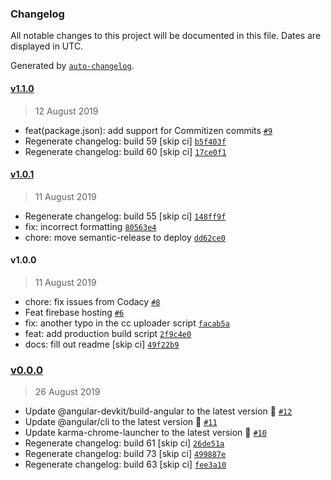### Changelog

All notable changes to this project will be documented in this file. Dates are displayed in UTC.

Generated by [`auto-changelog`](https://github.com/CookPete/auto-changelog).

#### [v1.1.0](https://github.com/codemastermick/ng-devops/compare/v1.0.1...v1.1.0)

> 12 August 2019

- feat(package.json): add support for Commitizen commits [`#9`](https://github.com/codemastermick/ng-devops/pull/9)
- Regenerate changelog: build 59 [skip ci] [`b5f403f`](https://github.com/codemastermick/ng-devops/commit/b5f403f3dd32a420aeca066696f3d7e814b83e9b)
- Regenerate changelog: build 60 [skip ci] [`17ce0f1`](https://github.com/codemastermick/ng-devops/commit/17ce0f12b714eeff715db843e2893750f74d3a0c)

#### [v1.0.1](https://github.com/codemastermick/ng-devops/compare/v1.0.0...v1.0.1)

> 11 August 2019

- Regenerate changelog: build 55 [skip ci] [`148ff9f`](https://github.com/codemastermick/ng-devops/commit/148ff9f59af5fc7605666bdc25bfb563cf409128)
- fix: incorrect formatting [`80563e4`](https://github.com/codemastermick/ng-devops/commit/80563e443b2a4269849c41a4df0408df1ecda6ca)
- chore: move semantic-release to deploy [`dd62ce0`](https://github.com/codemastermick/ng-devops/commit/dd62ce07fd63827c353419b6319212bc9d4187f6)

#### v1.0.0

> 11 August 2019

- chore: fix issues from Codacy [`#8`](https://github.com/codemastermick/ng-devops/pull/8)
- Feat firebase hosting [`#6`](https://github.com/codemastermick/ng-devops/pull/6)
- fix: another typo in the cc uploader script [`facab5a`](https://github.com/codemastermick/ng-devops/commit/facab5a826b828302e301eb451c281a5ee70d075)
- feat: add production build script [`2f9c4e0`](https://github.com/codemastermick/ng-devops/commit/2f9c4e05f465718746517576daf494f5bce61879)
- docs: fill out readme [skip ci] [`49f22b9`](https://github.com/codemastermick/ng-devops/commit/49f22b9235446918a0ddfd56c092574a2873dd42)

### [v0.0.0](https://github.com/codemastermick/ng-devops/compare/v1.1.0...v0.0.0)

> 26 August 2019

- Update @angular-devkit/build-angular to the latest version 🚀 [`#12`](https://github.com/codemastermick/ng-devops/pull/12)
- Update @angular/cli to the latest version 🚀 [`#11`](https://github.com/codemastermick/ng-devops/pull/11)
- Update karma-chrome-launcher to the latest version 🚀 [`#10`](https://github.com/codemastermick/ng-devops/pull/10)
- Regenerate changelog: build 61 [skip ci] [`26de51a`](https://github.com/codemastermick/ng-devops/commit/26de51a009c861ec6cc501405fff095fdd226b3d)
- Regenerate changelog: build 73 [skip ci] [`499887e`](https://github.com/codemastermick/ng-devops/commit/499887e287a5dd2d973ce795aea1df996fd03cc0)
- Regenerate changelog: build 63 [skip ci] [`fee3a10`](https://github.com/codemastermick/ng-devops/commit/fee3a1072745d866003e12dd29617728fa8abcdb)
